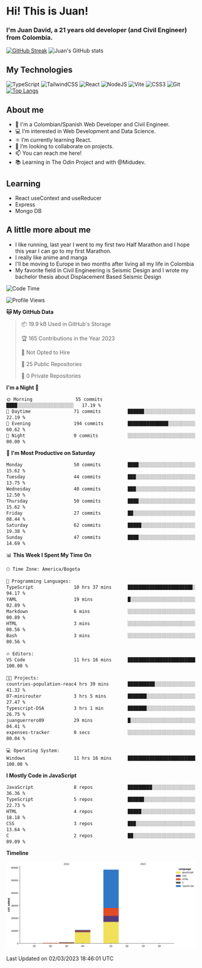 # Hi! This is Juan!
### I'm Juan David, a 21 years old developer (and Civil Engineer) from Colombia.
[![GitHub Streak](https://streak-stats.demolab.com/?user=JuanGuerrero09)](https://git.io/streak-stats)
![Juan's GitHub stats](https://github-readme-stats.vercel.app/api?username=JuanGuerrero09&show_icons=true&theme=radical)

## My Technologies
![TypeScript](https://img.shields.io/badge/typescript-%23007ACC.svg?style=for-the-badge&logo=typescript&logoColor=white)
![TailwindCSS](https://img.shields.io/badge/tailwindcss-%2338B2AC.svg?style=for-the-badge&logo=tailwind-css&logoColor=white)
![React](https://img.shields.io/badge/react-%2320232a.svg?style=for-the-badge&logo=react&logoColor=%2361DAFB)
![NodeJS](https://img.shields.io/badge/node.js-6DA55F?style=for-the-badge&logo=node.js&logoColor=white)
![Vite](https://img.shields.io/badge/vite-%23646CFF.svg?style=for-the-badge&logo=vite&logoColor=white)
![CSS3](https://img.shields.io/badge/css3-%231572B6.svg?style=for-the-badge&logo=css3&logoColor=white)
![Git](https://img.shields.io/badge/git-%23F05033.svg?style=for-the-badge&logo=git&logoColor=white)
<br>
[![Top Langs](https://github-readme-stats.vercel.app/api/top-langs/?username=JuanGuerrero09&layout=compact)](https://github.com/anuraghazra/github-readme-stats)

## About me


- 👋 I'm a Colombian/Spanish Web Developer and Civil Engineer.
- 💻 I’m interested in Web Development and Data Science.
- ⚛️ I’m currently learning React.
- 💞️ I’m looking to collaborate on projects.
- 📫 You can reach me here!
- 📚 Learning in The Odin Project and with @Midudev.

## Learning

- React useContext and useReducer
- Express
- Mongo DB

## A little more about me
- I like running, last year I went to my first two Half Marathon and I hope this year I can go to my first Marathon.
- I really like anime and manga
- I'll be moving to Europe in two months after living all my life in Colombia
- My favorite field in Civil Engineering is Seismic Design and I wrote my bachelor thesis about Displacement Based Seismic Design

<!--START_SECTION:waka-->
![Code Time](http://img.shields.io/badge/Code%20Time-39%20hrs%2040%20mins-blue)

![Profile Views](http://img.shields.io/badge/Profile%20Views-27-blue)

**🐱 My GitHub Data** 

> 📦 19.9 kB Used in GitHub's Storage 
 > 
> 🏆 165 Contributions in the Year 2023
 > 
> 🚫 Not Opted to Hire
 > 
> 📜 25 Public Repositories 
 > 
> 🔑 0 Private Repositories 
 > 
**I'm a Night 🦉** 

```text
🌞 Morning                55 commits          ████░░░░░░░░░░░░░░░░░░░░░   17.19 % 
🌆 Daytime                71 commits          ██████░░░░░░░░░░░░░░░░░░░   22.19 % 
🌃 Evening                194 commits         ███████████████░░░░░░░░░░   60.62 % 
🌙 Night                  0 commits           ░░░░░░░░░░░░░░░░░░░░░░░░░   00.00 % 
```
📅 **I'm Most Productive on Saturday** 

```text
Monday                   50 commits          ████░░░░░░░░░░░░░░░░░░░░░   15.62 % 
Tuesday                  44 commits          ███░░░░░░░░░░░░░░░░░░░░░░   13.75 % 
Wednesday                40 commits          ███░░░░░░░░░░░░░░░░░░░░░░   12.50 % 
Thursday                 50 commits          ████░░░░░░░░░░░░░░░░░░░░░   15.62 % 
Friday                   27 commits          ██░░░░░░░░░░░░░░░░░░░░░░░   08.44 % 
Saturday                 62 commits          █████░░░░░░░░░░░░░░░░░░░░   19.38 % 
Sunday                   47 commits          ████░░░░░░░░░░░░░░░░░░░░░   14.69 % 
```


📊 **This Week I Spent My Time On** 

```text
🕑︎ Time Zone: America/Bogota

💬 Programming Languages: 
TypeScript               10 hrs 37 mins      ████████████████████████░   94.17 % 
YAML                     19 mins             █░░░░░░░░░░░░░░░░░░░░░░░░   02.89 % 
Markdown                 6 mins              ░░░░░░░░░░░░░░░░░░░░░░░░░   00.89 % 
HTML                     3 mins              ░░░░░░░░░░░░░░░░░░░░░░░░░   00.56 % 
Bash                     3 mins              ░░░░░░░░░░░░░░░░░░░░░░░░░   00.56 % 

🔥 Editors: 
VS Code                  11 hrs 16 mins      █████████████████████████   100.00 % 

🐱‍💻 Projects: 
countries-population-reac4 hrs 39 mins       ██████████░░░░░░░░░░░░░░░   41.32 % 
07-minirouter            3 hrs 5 mins        ███████░░░░░░░░░░░░░░░░░░   27.47 % 
Typescript-DSA           3 hrs 1 min         ███████░░░░░░░░░░░░░░░░░░   26.75 % 
juanguerrero09           29 mins             █░░░░░░░░░░░░░░░░░░░░░░░░   04.41 % 
expenses-tracker         0 secs              ░░░░░░░░░░░░░░░░░░░░░░░░░   00.04 % 

💻 Operating System: 
Windows                  11 hrs 16 mins      █████████████████████████   100.00 % 
```

**I Mostly Code in JavaScript** 

```text
JavaScript               8 repos             █████████░░░░░░░░░░░░░░░░   36.36 % 
TypeScript               5 repos             ██████░░░░░░░░░░░░░░░░░░░   22.73 % 
HTML                     4 repos             █████░░░░░░░░░░░░░░░░░░░░   18.18 % 
CSS                      3 repos             ███░░░░░░░░░░░░░░░░░░░░░░   13.64 % 
C                        2 repos             ██░░░░░░░░░░░░░░░░░░░░░░░   09.09 % 
```



**Timeline**

![Lines of Code chart](https://raw.githubusercontent.com/JuanGuerrero09/JuanGuerrero09/main/assets/bar_graph.png)


 Last Updated on 02/03/2023 18:46:01 UTC
<!--END_SECTION:waka-->


<!---
JuanGuerrero09/JuanGuerrero09 is a ✨ special ✨ repository because its `README.md` (this file) appears on your GitHub profile.
You can click the Preview link to take a look at your changes.
--->
